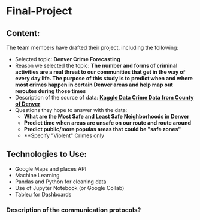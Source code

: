 # Final-Project

## Content:

The team members have drafted their project, including the following:
- Selected topic: **Denver Crime Forecasting**
- Reason we selected the topic: **The number and forms of criminal activities are a real threat to our communities that get in the way of every day life. The purpose of this study is to predict when and where most crimes happen in certain Denver areas and help map out reroutes during those times**
- Description of the source of data: **[Kaggle Data Crime Data from County of Denver](https://www.denvergov.org/opendata/dataset/city-and-county-of-denver-crime)**
- Questions they hope to answer with the data:
  - **What are the Most Safe and Least Safe Neighborhoods in Denver**
  - **Predict time when areas are unsafe on our route and route around**
  - **Predict public/more populas areas that could be "safe zones"**
  - **Specify "Violent" Crimes only

## Technologies to Use:

- Google Maps and places API
- Machine Learning
- Pandas and Python for cleaning data
- Use of Jupyter Notebook (or Google Collab)
- Tableu for Dashboards

### Description of the communication protocols?
